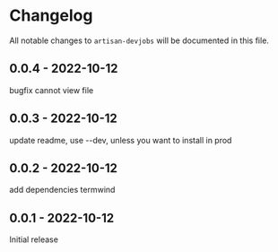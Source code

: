 # Changelog

All notable changes to `artisan-devjobs` will be documented in this file.

## 0.0.4 - 2022-10-12

bugfix cannot view file

## 0.0.3 - 2022-10-12

update readme, use --dev, unless you want to install in prod

## 0.0.2 - 2022-10-12

add dependencies termwind

## 0.0.1 - 2022-10-12

Initial release
